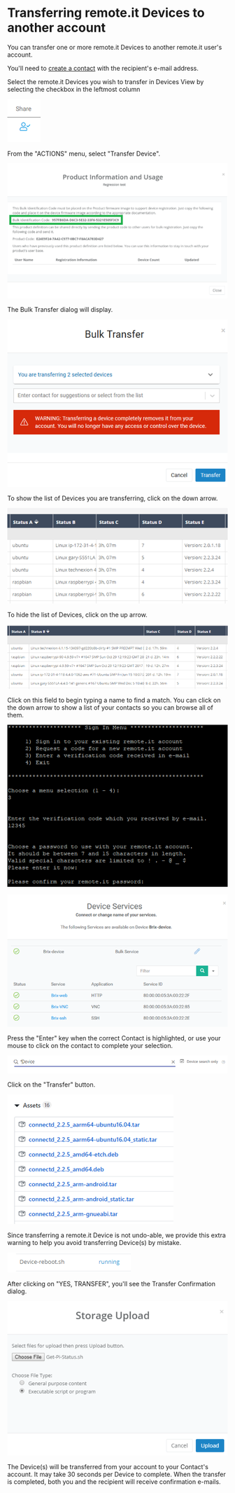 # Transferring remote.it Devices to another account

You can transfer one or more remote.it Devices to another remote.it user's account.

You'll need to [create a contact](managing-contacts/create-a-contact.md) with the recipient's e-mail address.

Select the remote.it Devices you wish to transfer in Devices View by selecting the checkbox in the leftmost column

![](../.gitbook/assets/image%20%28248%29.png)

From the "ACTIONS" menu, select "Transfer Device".

![](../.gitbook/assets/image%20%28261%29.png)

The Bulk Transfer dialog will display.  

![](../.gitbook/assets/image%20%2820%29.png)

To show the list of Devices you are transferring, click on the down arrow.

![](../.gitbook/assets/image%20%28238%29.png)

To hide the list of Devices, click on the up arrow.

![](../.gitbook/assets/image%20%28319%29.png)

Click on this field to begin typing a name to find a match.  You can click on the down arrow to show a list of your contacts so you can browse all of them.

![](../.gitbook/assets/image%20%28192%29.png)

![](../.gitbook/assets/image%20%28114%29.png)

Press the "Enter" key when the correct Contact is highlighted, or use your mouse to click on the contact to complete your selection.

![](../.gitbook/assets/image%20%28387%29.png)

Click on the "Transfer" button.

![](../.gitbook/assets/image%20%28345%29.png)

Since transferring a remote.it Device is not undo-able, we provide this extra warning to help you avoid transferring Device\(s\) by mistake.

![](../.gitbook/assets/image%20%28136%29.png)

After clicking on "YES, TRANSFER", you'll see the Transfer Confirmation dialog.

![](../.gitbook/assets/image%20%28280%29.png)

The Device\(s\) will be transferred from your account to your Contact's account.  It may take 30 seconds per Device to complete.  When the transfer is completed, both you and the recipient will receive confirmation e-mails.

